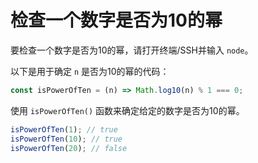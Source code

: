 # 检查一个数字是否为10的幂

要检查一个数字是否为10的幂，请打开终端/SSH并输入 `node`。

以下是用于确定 `n` 是否为10的幂的代码：

```js
const isPowerOfTen = (n) => Math.log10(n) % 1 === 0;
```

使用 `isPowerOfTen()` 函数来确定给定的数字是否为10的幂。

```js
isPowerOfTen(1); // true
isPowerOfTen(10); // true
isPowerOfTen(20); // false
```
